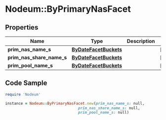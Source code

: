 # Nodeum::ByPrimaryNasFacet

## Properties

Name | Type | Description | Notes
------------ | ------------- | ------------- | -------------
**prim_nas_name_s** | [**ByDateFacetBuckets**](ByDateFacetBuckets.md) |  | [optional] 
**prim_nas_share_name_s** | [**ByDateFacetBuckets**](ByDateFacetBuckets.md) |  | [optional] 
**prim_pool_name_s** | [**ByDateFacetBuckets**](ByDateFacetBuckets.md) |  | [optional] 

## Code Sample

```ruby
require 'Nodeum'

instance = Nodeum::ByPrimaryNasFacet.new(prim_nas_name_s: null,
                                 prim_nas_share_name_s: null,
                                 prim_pool_name_s: null)
```



